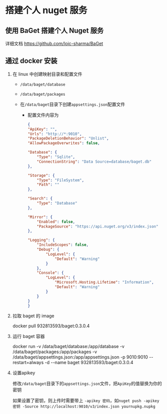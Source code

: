 # 搭建个人 nuget 服务

## 使用 BaGet 搭建个人 Nuget 服务

详细文档 <https://github.com/loic-sharma/BaGet>

## 通过 docker 安装

1. 在 linux 中创建映射目录和配置文件

    - `/data/baget/database`
    - `/data/baget/packages`
    - 在`/data/baget`目录下创建`appsettings.json`配置文件

        - 配置文件内容为

            ```json
            {
            "ApiKey": "",
            "Urls": "http://*:9010",
            "PackageDeletionBehavior": "Unlist",
            "AllowPackageOverwrites": false,

            "Database": {
                "Type": "Sqlite",
                "ConnectionString": "Data Source=database/baget.db"
            },

            "Storage": {
                "Type": "FileSystem",
                "Path": ""
            },

            "Search": {
                "Type": "Database"
            },

            "Mirror": {
                "Enabled": false,
                "PackageSource": "https://api.nuget.org/v3/index.json"
            },

            "Logging": {
                "IncludeScopes": false,
                "Debug": {
                    "LogLevel": {
                        "Default": "Warning"
                    }
                },
                "Console": {
                    "LogLevel": {
                        "Microsoft.Hosting.Lifetime": "Information",
                        "Default": "Warning"
                    }
                }
            }
            }
            ```

2. 拉取 baget 的 image

    docker pull 932813593/baget:0.3.0.4

3. 运行 baget 容器

    docker run -v /data/baget/database:/app/database -v /data/baget/packages:/app/packages -v /data/baget/appsettings.json:/app/appsettings.json -p 9010:9010 --restart=always -d --name baget 932813593/baget:0.3.0.4

4. 设置apikey

    修改`/data/baget`目录下的`appsettings.json`文件，把`ApiKey`的值替换为你的密钥

    如果设置了密钥，则上传时需要带上 `-apikey 密码`，如`nuget push -apikey 密钥 -Source http://localhost:9010/v3/index.json yournupkg.nupkg`
